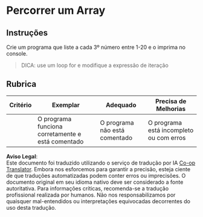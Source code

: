<!--
CO_OP_TRANSLATOR_METADATA:
{
  "original_hash": "8b2381170bd0fd2870f5889bb8620f02",
  "translation_date": "2025-08-25T21:51:00+00:00",
  "source_file": "2-js-basics/4-arrays-loops/assignment.md",
  "language_code": "br"
}
-->
# Percorrer um Array

## Instruções

Crie um programa que liste a cada 3º número entre 1-20 e o imprima no console.

> DICA: use um loop for e modifique a expressão de iteração

## Rubrica

| Critério  | Exemplar                                | Adequado                 | Precisa de Melhorias           |
| --------- | --------------------------------------- | ------------------------ | ------------------------------ |
|           | O programa funciona corretamente e está comentado | O programa não está comentado | O programa está incompleto ou com erros |

**Aviso Legal**:  
Este documento foi traduzido utilizando o serviço de tradução por IA [Co-op Translator](https://github.com/Azure/co-op-translator). Embora nos esforcemos para garantir a precisão, esteja ciente de que traduções automatizadas podem conter erros ou imprecisões. O documento original em seu idioma nativo deve ser considerado a fonte autoritativa. Para informações críticas, recomenda-se a tradução profissional realizada por humanos. Não nos responsabilizamos por quaisquer mal-entendidos ou interpretações equivocadas decorrentes do uso desta tradução.
